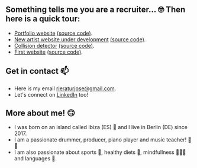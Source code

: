 ## Something tells me you are a recruiter... 🤓 Then here is a quick tour:

- [Portfolio website](https://thelittlemitak.github.io/portfolio/) [(source code)](https://github.com/thelittlemitak/portfolio).
- [New artist website under development](https://totfosk-website.vercel.app/) [(source code)](https://github.com/thelittlemitak/totfosk-website).
- [Collision detector](https://thelittlemitak.github.io/collision-detection/) [(source code)](https://github.com/thelittlemitak/collision-detection).
- [First website](https://thelittlemitak.github.io/first-website-ever/) [(source code)](https://github.com/thelittlemitak/first-website-ever).

## Get in contact 📫

- Here is my email rieraturjose@gmail.com.
- Let's connect on [LinkedIn](https://www.linkedin.com/in/riera-tur-jose/) too!

## More about me! 🙃

- I was born on an island called Ibiza (ES) 🌴 and I live in Berlin (DE) since 2017.
- I am a passionate drummer, producer, piano player and music teacher! 🥁🎵
- I am also passionate about sports 🥊, healthy diets 🥕, mindfullness 🧘🏻‍♂️ and languages 📕.
